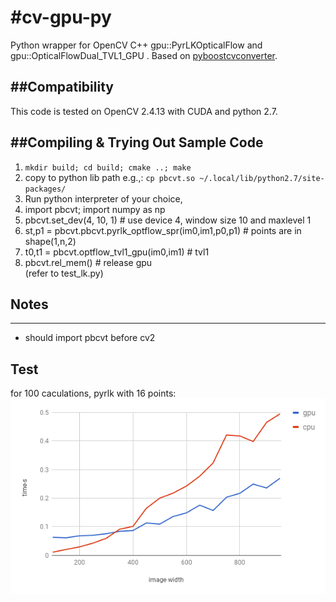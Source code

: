 #cv-gpu-py
==================

Python wrapper for OpenCV C++ gpu::PyrLKOpticalFlow and gpu::OpticalFlowDual_TVL1_GPU . Based on [pyboostcvconverter](https://github.com/Algomorph/pyboostcvconverter).

##Compatibility
-----------------
This code is tested on OpenCV 2.4.13 with CUDA and python 2.7.

##Compiling & Trying Out Sample Code
----------------------
1. `mkdir build; cd build; cmake ..; make`
2. copy to python lib path e.g.,: `cp pbcvt.so ~/.local/lib/python2.7/site-packages/`
3. Run python interpreter of your choice,
  1. import pbcvt; import numpy as np
  2. pbcvt.set_dev(4, 10, 1)  # use device 4, window size 10 and maxlevel 1
  3. st,p1 = pbcvt.pbcvt.pyrlk_optflow_spr(im0,im1,p0,p1)  # points are in shape(1,n,2)
  4. t0,t1 = pbcvt.optflow_tvl1_gpu(im0,im1)  # tvl1
  5. pbcvt.rel_mem()  # release gpu  
(refer to test_lk.py)

## Notes
---------------------
- should import pbcvt before cv2


## Test
for 100 caculations, pyrlk with 16 points:
![](gpu-cpu-time.png)
